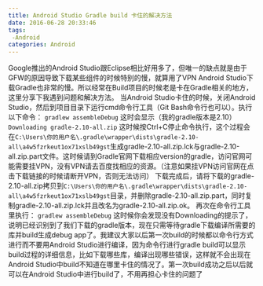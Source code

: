 ```yaml
---
title: Android Studio Gradle build 卡住的解决方法
date: 2016-06-28 20:33:46
tags:
 -Android
categories: Android
---
```

Google推出的Android Studio跟Eclipse相比好用多了，但唯一的缺点就是由于GFW的原因导致下载某些组件的时候特别的慢，就算用了VPN Android Studio下载Gradle也非常的慢。所以经常在Build项目的时候老是卡在Gradle相关的地方，这里分享下我遇到问题和解决方法。
当Android Studio卡住的时候，关闭Android Studio，然后到项目目录下运行cmd命令行工具（Git Bash命令行也可以）。执行以下命令：
`gradlew assembleDebug`
这时会显示（我的gradle版本是2.10）
`Downloading gradle-2.10-all.zip`
这时候按Ctrl+C停止命令执行，这个过程会在`C:\Users\你的用户名\.gradle\wrapper\dists\gradle-2.10-all\a4w5fzrkeut1ox71xslb49gst`生成gradle-2.10-all.zip.lck与gradle-2.10-all.zip.part文件。这时候请到Gradle官网下载相应version的gradle，访问官网可能需要挂VPN，没有VPN请去百度找相应的资源。（注意如果挂VPN访问官网在点击下载链接的时候请断开VPN，否则无法访问）
下载完成后，请将下载的gradle-2.10-all.zip拷贝到`C:\Users\你的用户名\.gradle\wrapper\dists\gradle-2.10-all\a4w5fzrkeut1ox71xslb49gst`目录，并删除gradle-2.10-all.zip.part，同时复制gradle-2.10-all.zip.lck并且改名为gradle-2.10-all.zip.ok。
再次在命令行工具里执行：
`gradlew assembleDebug`
这时候你会发现没有Downloading的提示了，说明已经识别到了我们下载的gradle版本，现在只需等待gradle下载编译所需要的库并build生成debug app了。我建议大家以后第一次build的时候都以命令行方式进行而不要用Android Studio进行编译，因为命令行进行gradle build可以显示build过程的详细信息，比如下载哪些库，编译出现哪些错误，这样就不会出现在Android Studio中build不知道在哪里卡住的情况了。第一次build成功之后以后就可以在Android Studio中进行build了，不用再担心卡住的问题了